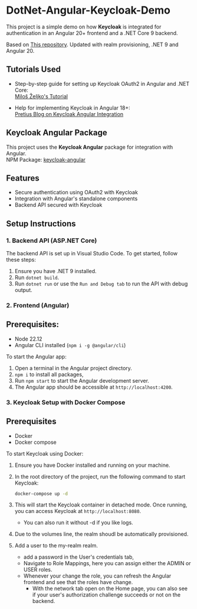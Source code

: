 # DotNet-Angular-Keycloak-Demo

This project is a simple demo on how **Keycloak** is integrated for authentication in an Angular 20+ frontend and a .NET Core 9 backend.

Based on [This repository](https://github.com/hristijanZdravev/DotNet-Angular-Keycloak-Demo). Updated with realm provisioning, .NET 9 and Angular 20.

## Tutorials Used

- Step-by-step guide for setting up Keycloak OAuth2 in Angular and .NET Core:  
  [Miloš Željko's Tutorial](https://miloszeljko.com/step-by-step-guide-setting-up-keycloak-oauth2-in-angular-and-net-core-for-secure-authentication/)

- Help for implementing Keycloak in Angular 18+:  
  [Pretius Blog on Keycloak Angular Integration](https://pretius.com/blog/keycloak-angular-integration/)

## Keycloak Angular Package

This project uses the **Keycloak Angular** package for integration with Angular.  
NPM Package: [keycloak-angular](https://www.npmjs.com/package/keycloak-angular)

## Features

- Secure authentication using OAuth2 with Keycloak
- Integration with Angular's standalone components
- Backend API secured with Keycloak

## Setup Instructions

### 1. Backend API (ASP.NET Core)

The backend API is set up in Visual Studio Code. To get started, follow these steps:

1. Ensure you have .NET 9 installed.
2. Run `dotnet build`.
3. Run `dotnet run` or use the `Run and Debug tab` to run the API with debug output.

### 2. Frontend (Angular)

## Prerequisites:

- Node 22.12
- Angular CLI installed (`npm i -g @angular/cli`)

To start the Angular app:

1. Open a terminal in the Angular project directory.
2. `npm i` to install all packages,
3. Run `npm start` to start the Angular development server.
4. The Angular app should be accessible at `http://localhost:4200`.

### 3. Keycloak Setup with Docker Compose

## Prerequisites

- Docker
- Docker compose

To start Keycloak using Docker:

1. Ensure you have Docker installed and running on your machine.
2. In the root directory of the project, run the following command to start Keycloak:

   ```bash
   docker-compose up -d
   ```

3. This will start the Keycloak container in detached mode. Once running, you can access Keycloak at `http://localhost:8080`.

   - You can also run it without -d if you like logs.

4. Due to the volumes line, the realm shoudl be automatically provisioned.
5. Add a user to the my-realm realm.
   - add a password in the User's credentials tab,
   - Navigate to Role Mappings, here you can assign either the ADMIN or USER roles.
   - Whenever your change the role, you can refresh the Angular frontend and see that the roles have change.
     - With the network tab open on the Home page, you can also see if your user's authorization challenge succeeds or not on the backend.
